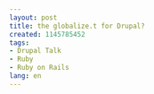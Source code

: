 ```yaml
---
layout: post
title: the globalize.t for Drupal?
created: 1145785452
tags:
- Drupal Talk
- Ruby
- Ruby on Rails
lang: en
---
```


